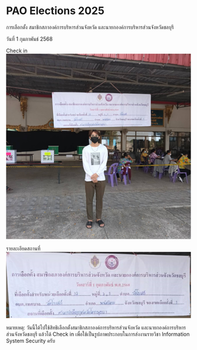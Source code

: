 # PAO Elections 2025

การเลือกตั้ง สมาชิกสภาองค์การบริหารส่วนจังหวัด และนายกองค์การบริหารส่วนจังหวัดชลบุรี

วันที่ 1 กุมภาพันธ์ 2568

Check in
![checkin pao](images/pao-elections.jpg)

รายละเอียดสถานที่
![locations](images/locations.png)

หมายเหตุ: วันนี้ได้ไปใช้สิทธิเลือกตั้งสมาชิกสภาองค์การบริหารส่วนจังหวัด และนายกองค์การบริหารส่วนจังหวัดชลบุรี แล้วได้ Check in เพื่อใช้เป็นรูปภาพประกอบในการส่งงานรายวิชา Information System Security ครับ
